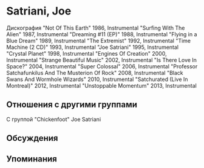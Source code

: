 # Satriani, Joe

Дискография
"Not Of This Earth" 1986, Instrumental
"Surfing With The Alien" 1987, Instrumental
"Dreaming #11 (EP)" 1988, Instrumental
"Flying in a Blue Dream" 1989, Instrumental
"The Extremist" 1992, Instrumental
"Time Machine (2 CD)" 1993, Instrumental
"Joe Satriani" 1995, Instrumental
"Crystal Planet" 1998, Instrumental
"Engines Of Creation" 2000, Instrumental
"Strange Beautiful Music" 2002, Instrumental
"Is There Love In Space?" 2004, Instrumental
"Super Colossal" 2006, Instrumental
"Professor Satchafunkilus And The Musterion Of Rock" 2008, Instrumental
"Black Swans And Wormhole Wizards" 2010, Instrumental
"Satchurated (Live In Montreal)" 2012, Instrumental
"Unstoppable Momentum" 2013, Instrumental

## Отношения с другими группами

C группой "Chickenfoot" Joe Satriani

## Обсуждения


## Упоминания

